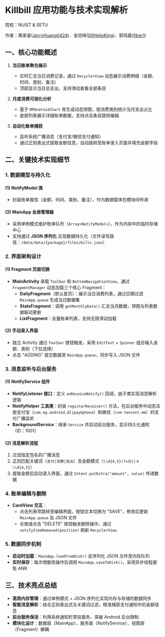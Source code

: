 # Killbill 应用功能与技术实现解析

院校：NUIST & SETU

作者：黄家睿([JerryHuang0424](https://github.com/JerryHuang0424))、金垲峰([00HelloKing](https://github.com/00HelloKing))、郭玮晨([fiber1](https://github.com/f1ber1))

## 一、核心功能概述
1. **当日账单聚合展示**  
   - 实时汇总当日消费记录，通过 `RecyclerView` 动态展示消费明细（金额、时间、类别、备注）
   - 顶部显示当日总支出，支持滑动查看全部条目

2. **月度消费可视化分析**  
   - 基于 `MPAndroidChart` 库生成动态饼图，按消费类别统计当月支出占比
   - 底部列表展示详细账单数据，支持点击条目跳转编辑

3. **自动化账单捕获**  
   - 监听系统广播消息（支付宝/微信支付通知）
   - 通过正则表达式提取金额信息，自动跳转至账单录入页面并填充金额字段

## 二、关键技术实现细节

### 1. 数据模型与持久化
#### (1) NotifyModel 类
- 封装账单属性（金额、时间、类别、备注），作为数据载体在模块间传递

#### (2) MainApp 全局管理器
- 采用单例模式维护账单队列（`Array<NotifyModel>`），作为内存中的临时存储中心
- 支持通过 **JSON 序列化** 实现数据持久化（文件读写路径：`/data/data/{package}/files/bills.json`）

### 2. 界面架构设计
#### (1) Fragment 页面切换
- **MainActivity** 承载 `Toolbar` 和 `BottomNavigationView`，通过 `FragmentManager` 动态加载三个核心 Fragment：
  - **DailyFragment**（默认首页）：展示当日消费列表，通过日期过滤 `MainApp.queue` 生成当日数据集
  - **StatsFragment**：调用 `getMonthlyData()` 汇总当月数据，饼图与列表数据联动更新
  - **ListFragment**：全量账单列表，支持无限滑动加载

#### (2) 手动录入界面
- 独立 Activity 通过 `Toolbar` 按钮触发，采用 `EditText` + `Spinner` 组合输入金额、类别（下拉选择）
- 点击 "ADDING" 提交数据至 `MainApp.queue`，同步写入 JSON 文件

### 3. 消息监听与后台服务
#### (1) NotifyService 组件
- **NotifyListener 接口**：定义 `onReceiveNotify()` 回调，由子类实现消息解析逻辑
- **NotifyHelper 工具类**：封装 `registerReceiver()` 方法，在后台服务中动态注册支付宝（`com.eg.android.AlipayGphone`）和微信（`com.tencent.mm`）的支付广播监听
- **BackgroundService**：继承 `Service` 并启动前台服务，显示持久化通知（ID：1001）

#### (2) 消息解析流程
1. 过滤指定包名的广播消息
2. 正则匹配关键词（`支付|消费|支出`）及金额模式（`\\d{4,5}(?=元)|￥\\d{4,5}`）
3. 提取金额后启动录入界面，通过 `Intent.putExtra("amount", value)` 传递数据

### 4. 账单编辑与删除
- **CardView 交互**：
  - 点击列表项跳转至编辑界面，按钮文本切换为 "SAVE"，修改后更新 `MainApp.queue` 及 JSON 文件
  - 长按或点击 "DELETE" 按钮触发删除操作，通过 `notifyItemRemoved(position)` 刷新 `RecyclerView`

### 5. 数据同步机制
- **启动时加载**：`MainApp.loadFromDisk()` 反序列化 JSON 文件至内存队列
- **实时保存**：每次增删改操作后调用 `MainApp.saveToDisk()`，采用异步线程避免 ANR

## 三、技术亮点总结
- **高效内存管理**：通过单例模式 + JSON 序列化实现内存与存储的数据同步
- **智能消息解析**：结合正则表达式与关键词过滤，精准捕获支付通知中的金额信息
- **前台服务保活**：利用系统通知栏常驻服务，突破 Android 后台限制
- **模块化设计**：数据层（MainApp）、服务层（NotifyService）、视图层（Fragment）解耦
